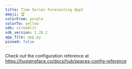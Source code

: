 ```yaml
---
title: Time Series Forecasting App2
emoji: 🏆
colorFrom: purple
colorTo: yellow
sdk: streamlit
sdk_version: 1.28.2
app_file: app.py
pinned: false
---
```


Check out the configuration reference at https://huggingface.co/docs/hub/spaces-config-reference
